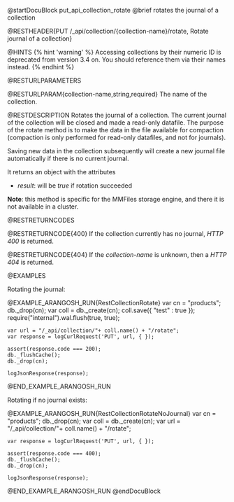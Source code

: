 
@startDocuBlock put_api_collection_rotate
@brief rotates the journal of a collection

@RESTHEADER{PUT /_api/collection/{collection-name}/rotate, Rotate journal of a collection}

@HINTS
{% hint 'warning' %}
Accessing collections by their numeric ID is deprecated from version 3.4 on.
You should reference them via their names instead.
{% endhint %}

@RESTURLPARAMETERS

@RESTURLPARAM{collection-name,string,required}
The name of the collection.

@RESTDESCRIPTION
Rotates the journal of a collection. The current journal of the collection will be closed
and made a read-only datafile. The purpose of the rotate method is to make the data in
the file available for compaction (compaction is only performed for read-only datafiles, and
not for journals).

Saving new data in the collection subsequently will create a new journal file
automatically if there is no current journal.

It returns an object with the attributes

- *result*: will be *true* if rotation succeeded

**Note**: this method is specific for the MMFiles storage engine, and there
it is not available in a cluster.

@RESTRETURNCODES

@RESTRETURNCODE{400}
If the collection currently has no journal, *HTTP 400* is returned.

@RESTRETURNCODE{404}
If the *collection-name* is unknown, then a *HTTP 404* is returned.

@EXAMPLES

Rotating the journal:

@EXAMPLE_ARANGOSH_RUN{RestCollectionRotate}
    var cn = "products";
    db._drop(cn);
    var coll = db._create(cn);
    coll.save({ "test" : true });
    require("internal").wal.flush(true, true);

    var url = "/_api/collection/"+ coll.name() + "/rotate";
    var response = logCurlRequest('PUT', url, { });

    assert(response.code === 200);
    db._flushCache();
    db._drop(cn);

    logJsonResponse(response);
@END_EXAMPLE_ARANGOSH_RUN

Rotating if no journal exists:

@EXAMPLE_ARANGOSH_RUN{RestCollectionRotateNoJournal}
    var cn = "products";
    db._drop(cn);
    var coll = db._create(cn);
    var url = "/_api/collection/"+ coll.name() + "/rotate";

    var response = logCurlRequest('PUT', url, { });

    assert(response.code === 400);
    db._flushCache();
    db._drop(cn);

    logJsonResponse(response);
@END_EXAMPLE_ARANGOSH_RUN
@endDocuBlock

